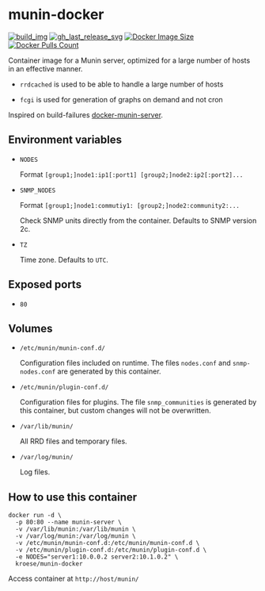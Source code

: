 munin-docker
=============

[![build_img]][build_url]
[![gh_last_release_svg]][munin-docker-hub]
[![Docker Image Size]][munin-docker-hub]
[![Docker Pulls Count]][munin-docker-hub]

[build_url]: https://github.com/kroese/munin-docker/
[munin-docker-hub]: https://hub.docker.com/r/kroese/munin-docker

[build_img]: https://github.com/kroese/munin-docker/actions/workflows/build.yml/badge.svg
[Docker Image Size]: https://img.shields.io/docker/image-size/kroese/munin-docker/latest?color=066da5
[Docker Pulls Count]: https://img.shields.io/docker/pulls/kroese/munin-docker.svg?style=flat
[gh_last_release_svg]: https://img.shields.io/docker/v/kroese/munin-docker?arch=amd64&sort=date&color=066da5

Container image for a Munin server, optimized for a large number of hosts in an effective manner.

* `rrdcached` is used to be able to handle a large number of hosts

* `fcgi` is used for generation of graphs on demand and not cron

Inspired on build-failures [docker-munin-server](https://github.com/build-failure/docker-munin-server).

## Environment variables

* `NODES`

    Format `[group1;]node1:ip1[:port1] [group2;]node2:ip2[:port2]...`

* `SNMP_NODES`

    Format `[group1;]node1:commutiy1: [group2;]node2:community2:...`

    Check SNMP units directly from the container. Defaults to SNMP version 2c.

* `TZ`

    Time zone. Defaults to `UTC`.

## Exposed ports

* `80`

## Volumes

* `/etc/munin/munin-conf.d/`

    Configuration files included on runtime. The files `nodes.conf` and `snmp-nodes.conf` are generated by this container.

* `/etc/munin/plugin-conf.d/`

    Configuration files for plugins. The file `snmp_communities` is generated by this container, but custom changes will not be overwritten.

* `/var/lib/munin/`

    All RRD files and temporary files.

* `/var/log/munin/`

    Log files.

## How to use this container

```
docker run -d \
  -p 80:80 --name munin-server \
  -v /var/lib/munin:/var/lib/munin \
  -v /var/log/munin:/var/log/munin \
  -v /etc/munin/munin-conf.d:/etc/munin/munin-conf.d \
  -v /etc/munin/plugin-conf.d:/etc/munin/plugin-conf.d \
  -e NODES="server1:10.0.0.2 server2:10.1.0.2" \
  kroese/munin-docker
```

Access container at `http://host/munin/`
